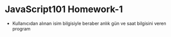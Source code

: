 # JavaScript101 Homework-1

- Kullanıcıdan alınan isim bilgisiyle beraber anlık gün ve saat bilgisini veren program